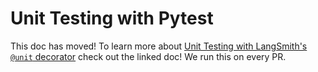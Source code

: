 # Unit Testing with Pytest

This doc has moved! To learn more about [Unit Testing with LangSmith's `@unit` decorator](https://docs.smith.langchain.com/evaluation/faq/unit-testing) check out the linked doc! We run this on every PR.
